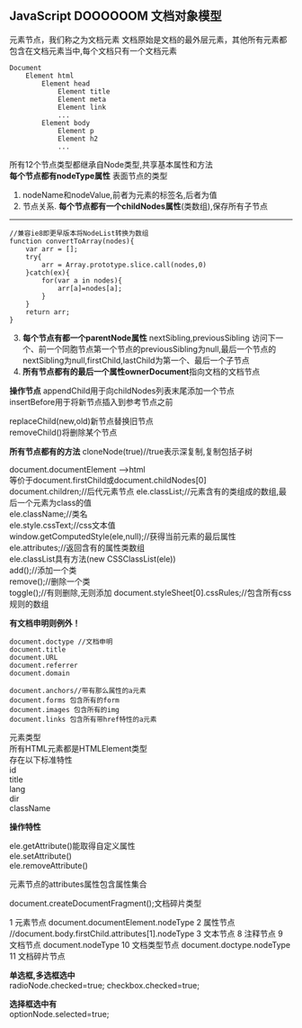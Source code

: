 ## JavaScript DOOOOOOM 文档对象模型 ##
<html>元素节点，我们称之为文档元素  
文档原始是文档的最外层元素，其他所有元素都包含在文档元素当中,每个文档只有一个文档元素  

	Document
		Element html
			Element head
				Element title
				Element meta	
				Element link
				...
			Element body
				Element p
				Element h2
				...
所有12个节点类型都继承自Node类型,共享基本属性和方法  
**每个节点都有nodeType属性**  表面节点的类型  

1. nodeName和nodeValue,前者为元素的标签名,后者为值  
2. 节点关系. **每个节点都有一个childNodes属性**(类数组),保存所有子节点
*** 
	//兼容ie8即更早版本将NodeList转换为数组
	function convertToArray(nodes){
		var arr = [];
		try{
			arr = Array.prototype.slice.call(nodes,0)
		}catch(ex){
			for(var a in nodes){
				arr[a]=nodes[a];
			}
		}
		return arr;
	}

3. **每个节点有都一个parentNode属性** nextSibling,previousSibling 访问下一个、前一个同胞节点第一个节点的previousSibling为null,最后一个节点的nextSibling为null,firstChild,lastChild为第一个、最后一个子节点  
4. **所有节点都有的最后一个属性ownerDocument**指向文档的文档节点

**操作节点**
appendChild用于向childNodes列表末尾添加一个节点  
insertBefore用于将新节点插入到参考节点之前

replaceChild(new,old)新节点替换旧节点  
removeChild()将删除某个节点  

**所有节点都有的方法**
cloneNode(true)//true表示深复制,复制包括子树  
  
document.documentElement  -->html  
等价于document.firstChild或document.childNodes[0]  
document.children;//后代元素节点
ele.classList;//元素含有的类组成的数组,最后一个元素为class的值  
ele.className;//类名  
ele.style.cssText;//css文本值  
window.getComputedStyle(ele,null);//获得当前元素的最后属性
ele.attributes;//返回含有的属性类数组  
ele.classList具有方法(new CSSClassList(ele))  
add();//添加一个类  
remove();//删除一个类  
toggle();//有则删除,无则添加
document.styleSheet[0].cssRules;//包含所有css规则的数组  

**有文档申明则例外！**  

	document.doctype //文档申明  
	document.title  
	document.URL 
	document.referrer  
	document.domain  

	document.anchors//带有那么属性的a元素  
	document.forms 包含所有的form  
	document.images 包含所有的img
	document.links 包含所有带href特性的a元素  
	
元素类型  
所有HTML元素都是HTMLElement类型  
存在以下标准特性  
id  
title  
lang  
dir  
className  

**操作特性**

ele.getAttribute()能取得自定义属性    
ele.setAttribute()  
ele.removeAttribute()  

元素节点的attributes属性包含属性集合  

document.createDocumentFragment();文档碎片类型

1 元素节点 document.documentElement.nodeType
2 属性节点 //document.body.firstChild.attributes[1].nodeType
3 文本节点 
8 注释节点 
9 文档节点 document.nodeType
10 文档类型节点 document.doctype.nodeType
11 文档碎片节点


**单选框,多选框选中**  
radioNode.checked=true;
checkbox.checked=true;

**选择框选中有**  
optionNode.selected=true;